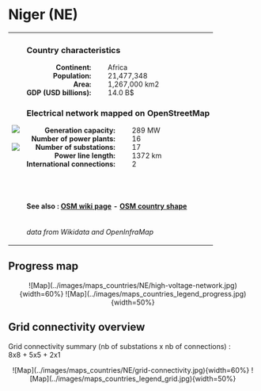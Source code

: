 # Niger (NE)

<table width="90%">
<tr>
<td>
<img src="http://commons.wikimedia.org/wiki/Special:FilePath/Flag%20of%20Niger.svg" width="250">
<br><br>
<img src="http://commons.wikimedia.org/wiki/Special:FilePath/LocationNiger.svg" width="250"></td>
<td>
<h3>Country characteristics</h3>
<div style="display: inline-block;text-align:right;margin-right:30px;font-weight: bold;">
Continent:<br>Population:<br>Area:<br>GDP (USD billions):
</div>
<div style="display: inline-block;">
Africa<br>21,477,348<br>1,267,000 km2<br>14.0 B$
</div>
<h3>Electrical network mapped on OpenStreetMap</h3>
<div style="display: inline-block;text-align:right;margin-right:30px;font-weight: bold;">Generation capacity:<br>
Number of power plants:<br>
Number of substations:<br>
Power line length:<br>
International connections:<br>
</div>
<div style="display: inline-block;">289 MW<br>
16<br>
17<br>
1372 km<br>
2<br>
</div>

<br><br><h4>See also :
<a href="https://wiki.openstreetmap.org/wiki/Power_networks/Niger" target="_blank">OSM wiki page</a> -
<a href="https://openstreetmap.org/relation/192786" target="_blank">OSM country shape</a>
</h4>

<br><i>data from Wikidata and OpenInfraMap</i>
</td>
</tr>
</table>


## Progress map

<center>
![Map](../images/maps_countries/NE/high-voltage-network.jpg){width=60%}
![Map](../images/maps_countries_legend_progress.jpg){width=50%}
</center>



## Grid connectivity overview

Grid connectivity summary (nb of substations x nb of connections) :<br>8x8 + 5x5 + 2x1

<center>
![Map](../images/maps_countries/NE/grid-connectivity.jpg){width=60%}
![Map](../images/maps_countries_legend_grid.jpg){width=50%}
</center>


